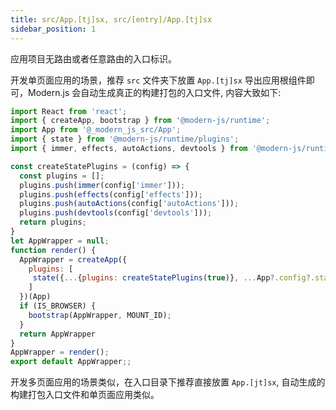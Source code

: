 ```yaml
---
title: src/App.[tj]sx, src/[entry]/App.[tj]sx
sidebar_position: 1
---
```


应用项目无路由或者任意路由的入口标识。

开发单页面应用的场景，推荐 `src` 文件夹下放置 `App.[tj]sx` 导出应用根组件即可，Modern.js 会自动生成真正的构建打包的入口文件, 内容大致如下:

```javascript
import React from 'react';
import { createApp, bootstrap } from '@modern-js/runtime';
import App from '@_modern_js_src/App';
import { state } from '@modern-js/runtime/plugins';
import { immer, effects, autoActions, devtools } from '@modern-js/runtime/model';

const createStatePlugins = (config) => {
  const plugins = [];
  plugins.push(immer(config['immer']));
  plugins.push(effects(config['effects']));
  plugins.push(autoActions(config['autoActions']));
  plugins.push(devtools(config['devtools']));
  return plugins;
}
let AppWrapper = null;
function render() {
  AppWrapper = createApp({
    plugins: [
     state({...{plugins: createStatePlugins(true)}, ...App?.config?.state}),
    ]
  })(App)
  if (IS_BROWSER) {
    bootstrap(AppWrapper, MOUNT_ID);
  }
  return AppWrapper
}
AppWrapper = render();
export default AppWrapper;;
```

开发多页面应用的场景类似，在入口目录下推荐直接放置 `App.[jt]sx`, 自动生成的构建打包入口文件和单页面应用类似。
